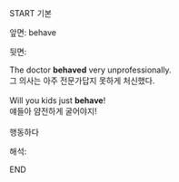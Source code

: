START
기본

앞면:
behave


뒷면:
<div>The doctor <b>behaved</b> very unprofessionally. </div><div>그 의사는 아주 전문가답지 못하게 처신했다.</div><br><div>Will you kids just <b>behave</b>! </div><div>얘들아 얌전하게 굴어야지!</div><br>행동하다<br>


해석:

END